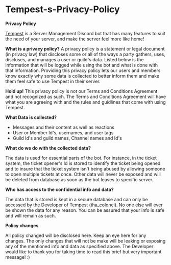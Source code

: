 # Tempest-s-Privacy-Policy
**Privacy Policy**

[Tempest](https://discord.com/api/oauth2/authorize?client_id=944006750921687081&permissions=8&scope=bot%20applications.commands) is a Server Management Discord bot that has many features to suit the need of your server, and make the server feel more like home!

**What is a privacy policy?** 
A privacy policy is a statement or legal document (in privacy law) that discloses some or all of the ways a party gathers, uses, discloses, and manages a user or guild's data. Listed below is the information that will be logged while using the bot and what is done with that information. Providing this privacy policy lets our users and members know exactly why some data is collected to better inform them and make them feel safe to use Tempest in their server. 

**Hold up!**
This privacy policy is not our Terms and Conditions Agreement and not recognized as such. The Terms and Conditions Agreement will have what you are agreeing with and the rules and guidlines that come with using Tempest. 


**What Data is collected?**

- Messages and their content as well as reactions
- User or Member Id's, usernames, and user tags
- Guild Id's and guild names, Channel names and Id's

**What do we do with the collected data?**

 The data is used for essential parts of the bot. For instance, in the ticket system, the ticket opener's Id is stored to identify the ticket being opened and to insure that the ticket system isn't being abused by allowing someone to open multiple tickets at once. Other data will never be exposed and will be deleted from database as soon as the bot leaves to specific server. 
 
 **Who has access to the confidential info and data?**
 
 The data that is stored is kept in a secure database and can only be accessed by the Developer of Tempest (tha_colonel). No one else will ever be shown the data for any reason. You can be assured that your info is safe and will remain as such.
 
 **Policy changes**
 
 All policy changed will be disclosed here. Keep an eye here for any changes. The only changes that will not be make will be leaking or exposing any of the mentioned info and data as specified above. The Developer would like to thank you for taking time to read this brief but very important message! :)
